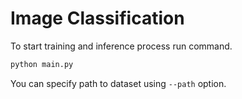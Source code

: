 # Image Classification

To start training and inference process run command.

```bash
python main.py
```

You can specify path to dataset using `--path` option.
